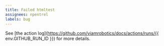 ```yaml
---
title: Failed htmltest
assignees: npentrel
labels: bug
---
```


See [the action log](https://github.com/viamrobotics/docs/actions/runs/{{ env.GITHUB_RUN_ID }}) for more details.
